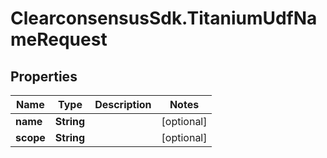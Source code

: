 # ClearconsensusSdk.TitaniumUdfNameRequest

## Properties

Name | Type | Description | Notes
------------ | ------------- | ------------- | -------------
**name** | **String** |  | [optional] 
**scope** | **String** |  | [optional] 


